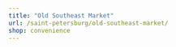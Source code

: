 ```yaml
---
title: "Old Southeast Market"
url: /saint-petersburg/old-southeast-market/
shop: convenience
---
```

